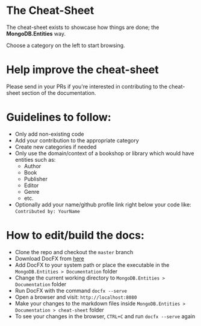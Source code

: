 # The Cheat-Sheet
The cheat-sheet exists to showcase how things are done; the **MongoDB.Entities** way. 

Choose a category on the left to start browsing.

# Help improve the cheat-sheet
Please send in your PRs if you're interested in contributing to the cheat-sheet section of the documentation.

# Guidelines to follow:
- Only add non-existing code
- Add your contribution to the appropriate category
- Create new categories if needed
- Only use the domain/context of a bookshop or library which would have entities such as:
  - Author
  - Book
  - Publisher
  - Editor
  - Genre
  - etc.
- Optionally add your name/github profile link right below your code like: `Contributed by: YourName`

# How to edit/build the docs:
- Clone the repo and checkout the `master` branch
- Download DocFX from [here](https://dotnet.github.io/docfx/index.html)
- Add DocFX to your system path or place the executable in the `MongoDB.Entities > Documentation` folder
- Change the current working directory to `MongoDB.Entities > Documentation` folder
- Run DocFX with the command `docfx --serve`
- Open a browser and visit: `http://localhost:8080`
- Make your changes to the markdown files inside `MongoDB.Entities > Documentation > cheat-sheet` folder
- To see your changes in the browser, `CTRL+C` and run `docfx --serve` again